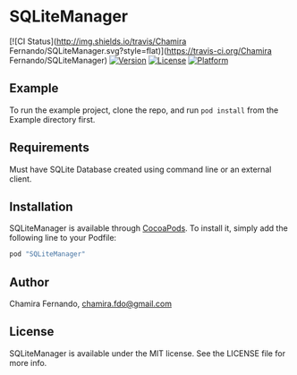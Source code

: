 # SQLiteManager

[![CI Status](http://img.shields.io/travis/Chamira Fernando/SQLiteManager.svg?style=flat)](https://travis-ci.org/Chamira Fernando/SQLiteManager)
[![Version](https://img.shields.io/cocoapods/v/SQLiteManager.svg?style=flat)](http://cocoapods.org/pods/SQLiteManager)
[![License](https://img.shields.io/cocoapods/l/SQLiteManager.svg?style=flat)](http://cocoapods.org/pods/SQLiteManager)
[![Platform](https://img.shields.io/cocoapods/p/SQLiteManager.svg?style=flat)](http://cocoapods.org/pods/SQLiteManager)

## Example

To run the example project, clone the repo, and run `pod install` from the Example directory first.

## Requirements

Must have SQLite Database created using command line or an external client.

## Installation

SQLiteManager is available through [CocoaPods](http://cocoapods.org). To install
it, simply add the following line to your Podfile:



```ruby
pod "SQLiteManager"
```

## Author

Chamira Fernando, chamira.fdo@gmail.com

## License

SQLiteManager is available under the MIT license. See the LICENSE file for more info.
